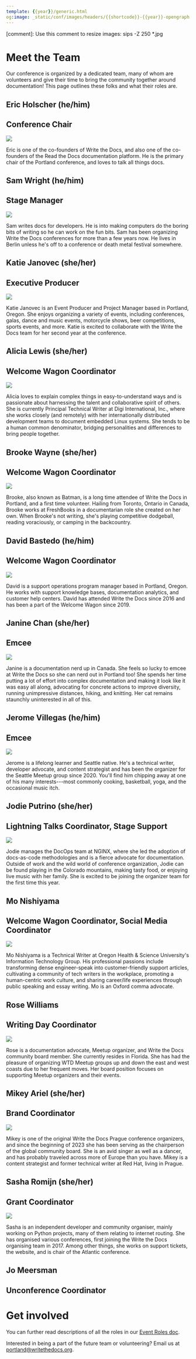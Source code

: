 ```yaml
---
template: {{year}}/generic.html
og:image: _static/conf/images/headers/{{shortcode}}-{{year}}-opengraph.jpg
---
```


[comment]: Use this comment to resize images: sips -Z 250 *.jpg

# Meet the Team

Our conference is organized by a dedicated team, many of whom are volunteers and give their time to bring the community together around documentation! This page outlines these folks and what their roles are.

## Eric Holscher (he/him)

## Conference Chair

![](/_static/img/2024/team/eric.jpg)

Eric is one of the co-founders of Write the Docs, and also one of the co-founders of the Read the Docs documentation platform. He is the primary chair of the Portland conference, and loves to talk all things docs.

## Sam Wright (he/him)

## Stage Manager

![](/_static/img/2024/team/sam.jpg)

Sam writes docs for developers. He is into making computers do the boring bits of writing so he can work on the fun bits. Sam has been organizing Write the Docs conferences for more than a few years now. He lives in Berlin unless he's off to a conference or death metal festival somewhere.

## Katie Janovec (she/her)

## Executive Producer

![](/_static/img/2024/team/katie.jpg)

Katie Janovec is an Event Producer and Project Manager based in Portland, Oregon. She enjoys organizing a variety of events, including conferences, galas, dance and music events, motorcycle shows, beer competitions, sports events, and more. Katie is excited to collaborate with the Write the Docs team for her second year at the conference.

## Alicia Lewis (she/her)

## Welcome Wagon Coordinator

![](/_static/img/2024/team/alicia.jpg)

Alicia loves to explain complex things in easy-to-understand ways and is passionate about harnessing the talent and collaborative spirit of others. She is currently Principal Technical Writer at Digi International, Inc., where she works closely (and remotely) with her internationally distributed development teams to document embedded Linux systems. She tends to be a human common denominator, bridging personalities and differences to bring people together.

## Brooke Wayne (she/her)

## Welcome Wagon Coordinator

![](/_static/img/2024/team/brooke.jpg)

Brooke, also known as Batman, is a long time attendee of Write the Docs in Portland, and a first time volunteer. Hailing from Toronto, Ontario in Canada, Brooke works at FreshBooks in a documentarian role she created on her own. When Brooke's not writing, she's playing competitive dodgeball, reading voraciously, or camping in the backcountry.

## David Bastedo (he/him)

## Welcome Wagon Coordinator

![](/_static/img/2024/team/david.jpg)

David is a support operations program manager based in Portland, Oregon. He works with support knowledge bases, documentation analytics, and customer help centers. David has attended Write the Docs since 2016 and has been a part of the Welcome Wagon since 2019.

## Janine Chan (she/her)

## Emcee

![](/_static/img/2024/team/janine.jpg)

Janine is a documentation nerd up in Canada. She feels so lucky to emcee at Write the Docs so she can nerd out in Portland too! She spends her time putting a lot of effort into complex documentation and making it look like it was easy all along, advocating for concrete actions to improve diversity, running unimpressive distances, hiking, and knitting. Her cat remains staunchly uninterested in all of this.

## Jerome Villegas (he/him)

## Emcee

![](/_static/img/2024/team/jerome.jpg)

Jerome is a lifelong learner and Seattle native. He's a technical writer, developer advocate, and content strategist and has been the organizer for the Seattle Meetup group since 2020. You'll find him chipping away at one of his many interests---most commonly cooking, basketball, yoga, and the occasional music itch.

## Jodie Putrino (she/her)

## Lightning Talks Coordinator, Stage Support

![](/_static/img/2024/team/jodie.jpg)

Jodie manages the DocOps team at NGINX, where she led the adoption of docs-as-code methodologies and is a fierce advocate for documentation. Outside of work and the wild world of conference organization, Jodie can be found playing in the Colorado mountains, making tasty food, or enjoying live music with her family. She is excited to be joining the organizer team for the first time this year.

## Mo Nishiyama

## Welcome Wagon Coordinator, Social Media Coordinator

![](/_static/img/2024/team/mo.jpg)

Mo Nishiyama is a Technical Writer at Oregon Health & Science University's Information Technology Group. His professional passions include transforming dense engineer-speak into customer-friendly support articles, cultivating a community of tech writers in the workplace, promoting a human-centric work culture, and sharing career/life experiences through public speaking and essay writing. Mo is an Oxford comma advocate.

## Rose Williams

## Writing Day Coordinator

![](/_static/img/2024/team/rose.jpg)

Rose is a documentation advocate, Meetup organizer, and Write the Docs community board member. She currently resides in Florida. She has had the pleasure of organizing WTD Meetup groups up and down the east and west coasts due to her frequent moves. Her board position focuses on supporting Meetup organizers and their events.

## Mikey Ariel (she/her)

## Brand Coordinator

![](/_static/img/2024/team/mikey.jpg)

Mikey is one of the original Write the Docs Prague conference organizers, and since the beginning of 2023 she has been serving as the chairperson of the global community board. She is an avid singer as well as a dancer, and has probably traveled across more of Europe than you have. Mikey is a content strategist and former technical writer at Red Hat, living in Prague.

## Sasha Romijn (she/her)

## Grant Coordinator

![](/_static/img/2024/team/sasha.jpg)

Sasha is an independent developer and community organiser, mainly working on Python projects, many of them relating to internet routing. She has organised various conferences, first joining the Write the Docs organising team in 2017. Among other things, she works on support tickets, the website, and is chair of the Atlantic conference.

## Jo Meersman

## Unconference Coordinator

# Get involved

You can further read descriptions of all the roles in our [Event Roles doc](https://www.writethedocs.org/organizer-guide/confs/event-roles/).

Interested in being a part of the future team or volunteering? Email us at portland@writethedocs.org.
